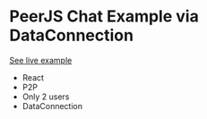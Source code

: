 # PeerJS Chat Example via DataConnection

[See live example](https://afrokick.github.io/examples/simple-chat/)

- React
- P2P
- Only 2 users
- DataConnection